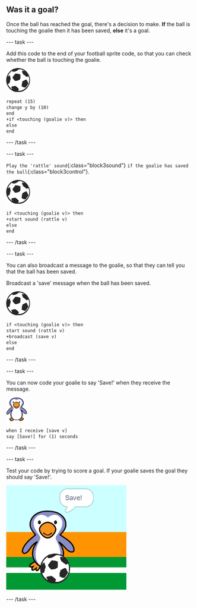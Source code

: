 ## Was it a goal?

Once the ball has reached the goal, there's a decision to make. __If__ the ball is touching the goalie then it has been saved, __else__ it's a goal.

--- task ---

Add this code to the end of your football sprite code, so that you can check whether the ball is touching the goalie.

![football sprite](images/football-sprite.png)

```blocks3
repeat (15)
change y by (10)
end
+if <touching (goalie v)> then
else
end
```

--- /task ---

--- task ---

`Play the 'rattle' sound`{:class="block3sound"} `if the goalie has saved the ball`{:class="block3control"}.

![football sprite](images/football-sprite.png)

```blocks3
if <touching (goalie v)> then
+start sound (rattle v)
else
end
```

--- /task ---

--- task ---

You can also broadcast a message to the goalie, so that they can tell you that the ball has been saved.

Broadcast a 'save' message when the ball has been saved.

![football sprite](images/football-sprite.png)

```blocks3
if <touching (goalie v)> then
start sound (rattle v)
+broadcast (save v)
else
end
```

--- /task ---

--- task ---

You can now code your goalie to say 'Save!' when they receive the message.

![goalie sprite](images/goalie-sprite.png)

```blocks3
when I receive [save v]
say [Save!] for (1) seconds
```
--- /task ---

--- task ---

Test your code by trying to score a goal. If your goalie saves the goal they should say 'Save!'.

![screenshot](images/goalie-save-test.png)

--- /task ---
